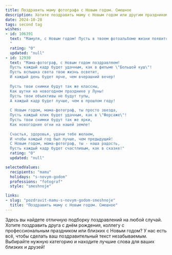 ```yaml
---
title: Поздравить маму фотографа с Новым годом. Смешное
description: Хотите поздравить маму с Новым годом или другим праздником? Наш ИИ создаст незабываемое поздравление, а вы обязательно выделитесь среди других.  
date: 2024-10-28
tags: second tag
wishes:
- id: 106391
  text: "Мамуля, с Новым годом! Пусть в твоем фотоальбоме жизни появится ещё больше ярких, смешных и немного нелепых, но безумно любимых кадров!  Желаю тебе в Новом году таких ракурсов, чтобы завидовали даже профессиональные модели, а вдохновение лилось рекой, как шампанское на корпоративе!  И, главное, чтоб все твои снимки получались удачными, без фотошопа и нервов!
  "
  rating: "0"
  updated: "null"
- id: 12930
  text: "Мама-фотограф, с Новым годом поздравляем!
  Пусть каждый кадр будет удачным, как в фильме \"Большой куш\"!
  Пусть вспышка света твою жизнь осветит,
  И каждый день будет ярче, чем вчерашний вечер!
  
  Пусть твои снимки будут так же классны,
  Как шутки на новогоднем празднике у Луны!
  Пусть твои объективы не будут тупы,
  А каждый кадр будет лучше, чем в прошлом году!
  
  С Новым годом, мама-фотограф, ты просто звезда,
  Пусть каждый клик будет удачным, как в \"Форсаже\"!
  Пусть твои снимки будут так же ярки,
  Как новогодние огни на нашей земле!
  
  Счастья, здоровья, удачи тебе желаем,
  И чтобы каждый год был лучше, чем предыдущий!
  С Новым годом, мама-фотограф, ты - наша радость,
  Пусть каждый кадр будет счастливым, как в сказке!"
  rating: "0"
  updated: "null"

selectedValues:
  recipients: "mamu"
  holidays: "s-novym-godom"
  professions: "fotograf"
  style: "smeshnoje"

links:
- slug: "pozdravit-mamu-s-novym-godom-smeshnoje"
  title: "Поздравить маму с Новым годом. Смешное"
---
```


Здесь вы найдете отличную подборку поздравлений на любой случай.
Хотите поздравить друга с днём рождения, коллегу с профессиональным праздником или близких с Новым годом? У нас есть всё, чтобы сделать ваш поздравительный текст незабываемым. Выбирайте нужную категорию и находите лучшие слова для ваших близких и друзей!

